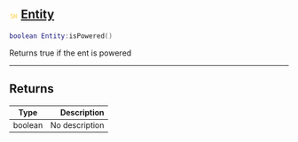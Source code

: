 ## ![shared](.gitbook/assets/shared.png) [Entity](home/Entity)



```lua
boolean Entity:isPowered()
```

Returns true if the ent is powered


------
## Returns

| Type   | Description |
| ------ | ----------: |
| boolean | No description |

